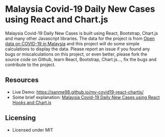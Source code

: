 <!-- Heading of Template -->
<h1>
  Malaysia Covid-19 Daily New Cases using React and Chart.js
</h1>

<!-- Description of Template -->
<p>
  Malaysia Covid-19 Daily New Cases is built using React, Bootstrap, Chart.js and many other Javascript libraries. The data for the project is from <a href="https://github.com/MoH-Malaysia/covid19-public" target="_blank">Open data on COVID-19 in Malaysia</a> and this project will do some simple calculations to display the data. Please report an issue if you found any bugs or miscalculations on this project, or even better, please fork the source code on Github, learn React, Bootstrap, Chart.js..., fix the bugs and contribute to the project.
</p>

<!-- Resources of Template -->
<h2>Resources</h2>
<ul>
<li>  
  Live Demo: <a href="https://sanme98.github.io/my-covid19-react-chartjs/" target="_blank">https://sanme98.github.io/my-covid19-react-chartjs/</a>
</li>
<li>
  Some brief explanation: <a href="https://mycsharpdeveloper.wordpress.com/2021/10/16/malaysia-covid-19-daily-new-cases-using-react-hook-and-chart-js/" target="_blank">Malaysia Covid-19 Daily New Cases using React Hooks and Chart.js</a>
</li>
</ul>

<!-- Licensing of Template -->
<h2>Licensing</h2>
<ul>
  <li>
    <p>Licensed under MIT</p>
  </li>
</ul>

